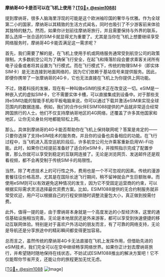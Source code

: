 **摩纳哥4G卡是否可以在飞机上使用？[[TG💪+ @esim1088](https://t.me/s/esim1088)]**

提到摩纳哥，很多人脑海里浮现的可能是这个欧洲袖珍国的奢华与优雅。作为全球第二小的国家，摩纳哥以其精致的生活方式闻名，同时也吸引了不少游客前来体验其独特的魅力。然而，如果你计划前往摩纳哥旅行，并且需要保持与外界的联系，那么选择一张合适的SIM卡就显得尤为重要了。尤其是当你在飞机上想要继续享受网络服务时，摩纳哥4G卡能否满足这一需求呢？

首先，我们需要了解的是，在飞机上使用手机或网络服务通常受到航空公司的政策限制。大多数航空公司为了确保飞行安全，在起飞和降落阶段会要求乘客关闭所有电子设备或者将其设置为飞行模式。而在飞行模式下，传统的物理SIM卡（即实体SIM卡）是无法连接到地面网络的，因为它们依赖于基站信号来提供服务。因此，即便你携带了一张摩纳哥的4G卡，它也无法直接在飞机上为你提供上网功能。

不过，随着科技的发展，现在有一种叫做eSIM的技术正在改变这一切。eSIM是一种嵌入式的虚拟SIM卡，它不需要实体卡槽，可以直接集成到设备中。对于那些支持eSIM功能的智能手机和平板电脑来说，你可以通过下载并激活eSIM来实现全球范围内的数据连接。例如，我们的合作伙伴ESIM1088提供的产品就非常适合经常跨国旅行的人士。他们不仅支持摩纳哥地区的4G网络，还覆盖了许多其他国家和地区，让你无论身处何地都能轻松上网。

那么，具体到摩纳哥的4G卡能否帮助你在飞机上保持联网呢？答案是肯定的——只要你选择了支持eSIM技术的服务商，并且你的设备也具备相应的功能。在飞行过程中，当飞机进入高空巡航阶段后，许多航空公司允许乘客重新启用Wi-Fi功能。此时，如果你已经提前准备好了适合的eSIM卡，并按照指示完成了配置步骤，那么你就可以享受到稳定的互联网连接了。无论是浏览网页、发送邮件还是观看视频，都不会再受制于传统SIM卡的局限性。

当然，除了考虑技术上的可行性之外，费用也是一个不可忽视的因素。传统的漫游套餐往往价格高昂，尤其是在国际长途飞行期间，稍不留神就会产生巨额账单。而使用eSIM则可以有效避免这种情况的发生，因为它不受固定运营商的约束，可以根据实际需求灵活选择最优资费方案。比如，ESIM1088提供的无合约制服务就非常受欢迎，用户可以根据自己的行程安排随时调整流量包大小，真正做到按需付费。

此外，值得一提的是，由于摩纳哥本身就是一个高度发达的小型经济体，这里的通信基础设施相当完善。无论是本地居民还是外来游客，都可以享受到快速便捷的移动互联网体验。特别是对于喜欢户外活动的朋友而言，有了可靠的网络支持，无论是导航还是分享旅途中的精彩瞬间都变得更加容易。

总而言之，虽然传统的摩纳哥4G卡无法直接在飞机上发挥作用，但借助先进的eSIM技术，我们完全可以在空中继续畅享网络世界。如果你正计划去摩纳哥旅行，并希望随时随地保持在线状态，不妨试试ESIM1088推出的解决方案吧！它不仅能帮你节省开支，还能让你的旅程更加无忧无虑。

[[TG💪+ @esim1088](https://t.me/s/esim1088) ![Image](https://i.postimg.cc/4NQfJmqS/Snipaste-2025-05-13-00-14-12.png)]